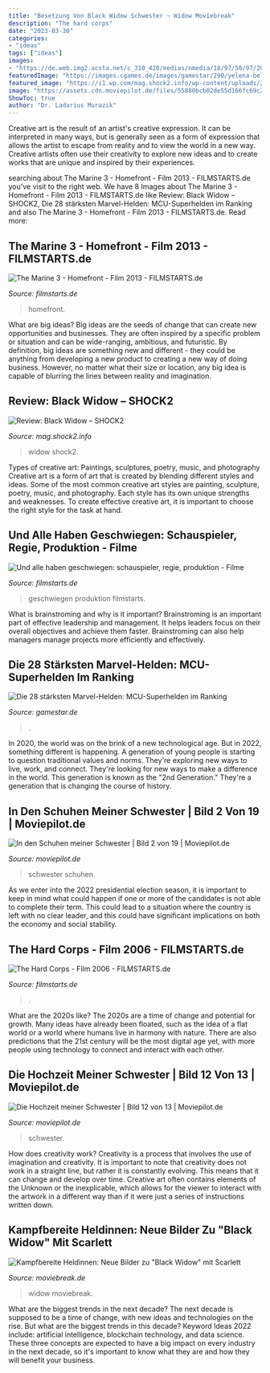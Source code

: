 ```yaml
---
title: "Besetzung Von Black Widow Schwester ~ Widow Moviebreak"
description: "The hard corps"
date: "2023-03-30"
categories:
- "ideas"
tags: ["ideas"]
images:
- "https://de.web.img2.acsta.net/c_310_420/medias/nmedia/18/97/50/97/20533414.jpg"
featuredImage: "https://images.cgames.de/images/gamestar/290/yelena-belova-marvel_6146047.jpg"
featured_image: "https://i1.wp.com/mag.shock2.info/wp-content/uploads/2021/07/bw3.jpg?resize=708%2C398&amp;is-pending-load=1#038;ssl=1"
image: "https://assets.cdn.moviepilot.de/files/55880bcb02de55d166fc69c20e6d7f0c24d3b572ac9ff88c2e786b750b45/limit/640/427/in-den-schuhen-meiner-schwester-02.jpg"
ShowToc: true
author: "Dr. Ladarius Murazik"
---
```



Creative art is the result of an artist's creative expression. It can be interpreted in many ways, but is generally seen as a form of expression that allows the artist to escape from reality and to view the world in a new way. Creative artists often use their creativity to explore new ideas and to create works that are unique and inspired by their experiences.

	

		
searching about The Marine 3 - Homefront - Film 2013 - FILMSTARTS.de you've visit to the right web. We have 8 Images about The Marine 3 - Homefront - Film 2013 - FILMSTARTS.de like Review: Black Widow – SHOCK2, Die 28 stärksten Marvel-Helden: MCU-Superhelden im Ranking and also The Marine 3 - Homefront - Film 2013 - FILMSTARTS.de. Read more:
		
    
## The Marine 3 - Homefront - Film 2013 - FILMSTARTS.de

<img loading=lazy src="https://de.web.img2.acsta.net/c_310_420/medias/nmedia/18/97/50/97/20533414.jpg" onerror="this.onerror=null;this.src='https://tse1.mm.bing.net/th?id=OIP.pOvtpnzDpWGqSpwqRvFd-QAAAA&amp;pid=15.1';" alt="The Marine 3 - Homefront - Film 2013 - FILMSTARTS.de">

_Source: filmstarts.de_

>homefront. 

	

What are big ideas?
Big ideas are the seeds of change that can create new opportunities and businesses. They are often inspired by a specific problem or situation and can be wide-ranging, ambitious, and futuristic. By definition, big ideas are something new and different - they could be anything from developing a new product to creating a new way of doing business. However, no matter what their size or location, any big idea is capable of blurring the lines between reality and imagination.

    
## Review: Black Widow – SHOCK2

<img loading=lazy src="https://i1.wp.com/mag.shock2.info/wp-content/uploads/2021/07/bw3.jpg?resize=708%2C398&amp;is-pending-load=1#038;ssl=1" onerror="this.onerror=null;this.src='https://tse1.mm.bing.net/th?id=OIP.8K4BksEm6MlAltMv7ZzejwHaEK&amp;pid=15.1';" alt="Review: Black Widow – SHOCK2">

_Source: mag.shock2.info_

>widow shock2. 

	

Types of creative art: Paintings, sculptures, poetry, music, and photography
Creative art is a form of art that is created by blending different styles and ideas. Some of the most common creative art styles are painting, sculpture, poetry, music, and photography. Each style has its own unique strengths and weaknesses. To create effective creative art, it is important to choose the right style for the task at hand.

    
## Und Alle Haben Geschwiegen: Schauspieler, Regie, Produktion - Filme

<img loading=lazy src="http://de.web.img2.acsta.net/medias/nmedia/18/96/53/53/20473676.jpg" onerror="this.onerror=null;this.src='https://tse3.mm.bing.net/th?id=OIP.lURrOq8t-eQsDBq_BuaDfAHaJ4&amp;pid=15.1';" alt="Und alle haben geschwiegen: schauspieler, regie, produktion - Filme">

_Source: filmstarts.de_

>geschwiegen produktion filmstarts. 

	

What is brainstroming and why is it important?
Brainstroming is an important part of effective leadership and management. It helps leaders focus on their overall objectives and achieve them faster. Brainstroming can also help managers manage projects more efficiently and effectively.

    
## Die 28 Stärksten Marvel-Helden: MCU-Superhelden Im Ranking

<img loading=lazy src="https://images.cgames.de/images/gamestar/290/yelena-belova-marvel_6146047.jpg" onerror="this.onerror=null;this.src='https://tse3.mm.bing.net/th?id=OIP._PCDQZkpbkeS_BZtk0VawwHaEK&amp;pid=15.1';" alt="Die 28 stärksten Marvel-Helden: MCU-Superhelden im Ranking">

_Source: gamestar.de_

>. 

	

In 2020, the world was on the brink of a new technological age. But in 2022, something different is happening. A generation of young people is starting to question traditional values and norms. They're exploring new ways to live, work, and connect. They're looking for new ways to make a difference in the world. This generation is known as the "2nd Generation." They're a generation that is changing the course of history.

    
## In Den Schuhen Meiner Schwester | Bild 2 Von 19 | Moviepilot.de

<img loading=lazy src="https://assets.cdn.moviepilot.de/files/55880bcb02de55d166fc69c20e6d7f0c24d3b572ac9ff88c2e786b750b45/limit/640/427/in-den-schuhen-meiner-schwester-02.jpg" onerror="this.onerror=null;this.src='https://tse2.mm.bing.net/th?id=OIP.i-o_WyWt7uZ6dngZWPc30gHaE8&amp;pid=15.1';" alt="In den Schuhen meiner Schwester | Bild 2 von 19 | Moviepilot.de">

_Source: moviepilot.de_

>schwester schuhen. 

	

As we enter into the 2022 presidential election season, it is important to keep in mind what could happen if one or more of the candidates is not able to complete their term. This could lead to a situation where the country is left with no clear leader, and this could have significant implications on both the economy and social stability.

    
## The Hard Corps - Film 2006 - FILMSTARTS.de

<img loading=lazy src="https://de.web.img2.acsta.net/pictures/15/06/18/17/15/296807.jpg" onerror="this.onerror=null;this.src='https://tse1.mm.bing.net/th?id=OIP.d13lr6gzpnf1kL4asKIG-wHaJ4&amp;pid=15.1';" alt="The Hard Corps - Film 2006 - FILMSTARTS.de">

_Source: filmstarts.de_

>. 

	

What are the 2020s like?
The 2020s are a time of change and potential for growth. Many ideas have already been floated, such as the idea of a flat world or a world where humans live in harmony with nature. There are also predictions that the 21st century will be the most digital age yet, with more people using technology to connect and interact with each other.

    
## Die Hochzeit Meiner Schwester | Bild 12 Von 13 | Moviepilot.de

<img loading=lazy src="https://assets.cdn.moviepilot.de/files/8cec1bc179ce508c9f36ae2cf65a89ba13da17b34cbd468c8cc06c5dc585/limit/640/450/Die-Hochzeit-meiner-Schwester-13.jpg" onerror="this.onerror=null;this.src='https://tse1.mm.bing.net/th?id=OIP.CH__Gt1t4y_EYkD-wtajjgHaFN&amp;pid=15.1';" alt="Die Hochzeit meiner Schwester | Bild 12 von 13 | Moviepilot.de">

_Source: moviepilot.de_

>schwester. 

	

How does creativity work?
Creativity is a process that involves the use of imagination and creativity. It is important to note that creativity does not work in a straight line, but rather it is constantly evolving. This means that it can change and develop over time. Creative art often contains elements of the Unknown or the inexplicable, which allows for the viewer to interact with the artwork in a different way than if it were just a series of instructions written down.

    
## Kampfbereite Heldinnen: Neue Bilder Zu &quot;Black Widow&quot; Mit Scarlett

<img loading=lazy src="https://assets-cache2.moviebreak.de/system/bilder/attachment/photo/5e8c52d16d6f7630be330900/232.jpg" onerror="this.onerror=null;this.src='https://tse1.mm.bing.net/th?id=OIP.E_g_1rm8il7D16PABJHhiAHaEQ&amp;pid=15.1';" alt="Kampfbereite Heldinnen: Neue Bilder zu &quot;Black Widow&quot; mit Scarlett">

_Source: moviebreak.de_

>widow moviebreak. 

	

What are the biggest trends in the next decade?
The next decade is supposed to be a time of change, with new ideas and technologies on the rise. But what are the biggest trends in this decade? Keyword Ideas 2022 include: artificial intelligence, blockchain technology, and data science. These three concepts are expected to have a big impact on every industry in the next decade, so it's important to know what they are and how they will benefit your business.

